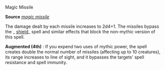 Magic Missile

**Source** [_magic missile_](spells/magicMissile.md#_magic-missile)

The damage dealt by each missile increases to 2d4+1. The missiles bypass the _ [shield](spells/shield.md#_shield)_ spell and similar effects that block the non-mythic version of this spell.

**Augmented (4th)** : If you expend two uses of mythic power, the spell creates double the normal number of missiles (affecting up to 10 creatures), its range increases to line of sight, and it bypasses the targets' spell resistance and spell immunity.

